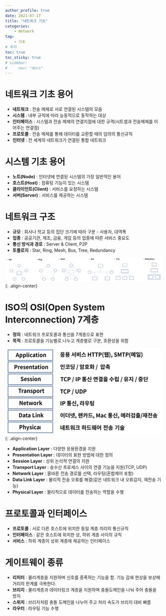 ```yaml
---
author_profile: true
date: 2021-07-17
title: "네트워크 기초"
categories: 
    - Network
tag: 
    - 기초
# 목차
toc: true  
toc_sticky: true 
# sidebar:
#     nav: "docs"
---
```


# 네트워크 기초 용어

- **네트워크** : 전송 메체로 서로 연결된 시스템의 모음
- **시스템** : 내부 규칙에 따라 능동적으로 동작하는 대상
- **인터페이스** : 시스템과 전송 메체의 연결지점에 대한 규격(시트셈과 전송메체를 이어주는 연결점)
- **프로토콜** : 전송 메체를 통해 데이터를 교환할 때의 임의의 통신규칙
- **인터넷** : 전 세계의 네트워크가 연결된 통합 네트워크

# 시스템 기초 용어

- **노트(Node)** : 인터넷에 연결된 시스템의 가장 일반적인 용어
- **호스트(Host)** : 컴퓨팅 기능이 있는 시스템
- **클라이언트(Client)** : 서비스를 요청하는 시스템
- **서버(Server)** : 서비스를 제공하는 시스템

# 네트워크 구조

- **규모** : 회사나 학교 등의 집단 크기에 따라 구분 - 사용자, 대역폭
- **업종** : 공공기관, 제조, 금융, 게임 등의 업종에 따른 서비스 중요도
- **통신 방식과 경로** : Server & Client, P2P
- **토폴로지** : Star, Ring, Mesh, Bus, Tree, Redundancy

![Network topology](/assets/images/2021-07-17/topology.PNG){: .align-center}

# ISO의 OSI(Open System Interconnection) 7계층 

- **정의** : 네트워크 프로토콜과 통신을 7계층으로 표현
- **목적** : 프로토콜을 기능별로 나누고 계층별로 구분, 호환성을 위함

![OSI7layer](/assets/images/2021-07-17/osi7layer.PNG){: .align-center}

- **Application Layer** : 다양한 응용환경을 지원
- **Presentation Layer** : 데이터의 표현 방법에 대한 정의
- **Session Layer** : 상위 논리적 연결의 지원
- **Transport Layer** : 송수신 프로세스 사이의 연결 기능을 지원(TCP, UDP)
- **Network Layer** : 올바른 전송 경로를 선택, 라우팅(혼합제어 포함)
- **Data Link Layer** : 물리적 전송 오류를 해결(같은 네트워크 내 오류감지, 재전송 기능)
- **Physical Layer** : 물리적으로 데이터를 전송하는 역할을 수행


# 프로토콜과 인터페이스

- **프로토콜** : 서로 다른 호스트에 위치한 동일 계층 끼리의 통신규칙
- **인터페이스** : 같은 호스트에 위치한 상, 하위 계층 사이의 규칙
- **서비스** : 하위 계층이 상위 계층에 제공하는 인터페이스

# 게이트웨이 종류

- **리피터** : 물리계층을 지원하며 신호를 증폭하는 기능을 함. 기능 감쇄 현상을 보상헤 거리의 한계를 극복한다.
- **브리지** : 물리계층과 데이터링크 계층을 지원하며 충돌도메인을 나눠 주어 충돌을 방지
- **스위치** : 브리지처럼 충돌 도메인을 나누어 주고 처리 속도가 브리지 대비 빠름
- **라우터** : 라우팅 기능 수행
